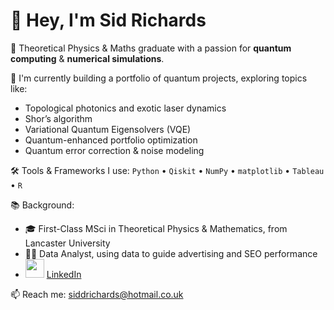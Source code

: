 # 👋 Hey, I'm Sid Richards
🧠 Theoretical Physics & Maths graduate with a passion for **quantum computing** & **numerical simulations**.

🔬 I'm currently building a portfolio of quantum projects, exploring topics like:
- Topological photonics and exotic laser dynamics
- Shor’s algorithm
- Variational Quantum Eigensolvers (VQE)
- Quantum-enhanced portfolio optimization
- Quantum error correction & noise modeling

🛠️ Tools & Frameworks I use:
`Python` • `Qiskit` • `NumPy` • `matplotlib` • `Tableau` • `R`

📚 Background:
- 🎓 First-Class MSci in Theoretical Physics & Mathematics, from Lancaster University
- 🧑‍💻 Data Analyst, using data to guide advertising and SEO performance
- <img src="https://cdn.jsdelivr.net/gh/devicons/devicon/icons/linkedin/linkedin-original.svg" width="30" /> [LinkedIn](https://www.linkedin.com/in/sid-richards-21374b30b/)

📫 Reach me: siddrichards@hotmail.co.uk
